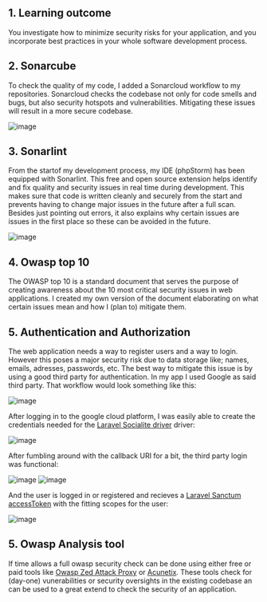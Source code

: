 ## 1. Learning outcome
You investigate how to minimize security risks for your application, and you incorporate best practices in your whole software development process. 

## 2. Sonarcube 
To check the quality of my code, I added a Sonarcloud workflow to my repositories. Sonarcloud checks the codebase not only for code smells and bugs, but also security hotspots and vulnerabilities. Mitigating these issues will result in a more secure codebase.

![image](https://user-images.githubusercontent.com/46562627/171626741-e5bd5895-83cb-4acc-bd1a-a1a551f9f4a0.png)

## 3. Sonarlint
From the startof my development process, my IDE (phpStorm) has been equipped with Sonarlint. This free and open source extension helps identify and fix quality and security issues in real time during development. This makes sure that code is written cleanly and securely from the start and prevents having to change major issues in the future after a full scan. Besides just pointing out errors, it also explains why certain issues are issues in the first place so these can be avoided in the future.

![image](https://user-images.githubusercontent.com/46562627/171626458-90b1ec25-9292-4da4-b49a-d75690d82302.png)

## 4. Owasp top 10
The OWASP top 10 is a standard document that serves the purpose of creating awareness about the 10 most critical security issues in web applications. I created my own version of the document elaborating on what certain issues mean and how I (plan to) mitigate them.

## 5. Authentication and Authorization
The web application needs a way to register users and a way to login. However this poses a major security risk due to data storage like; names, emails, adresses, passwords, etc. 
The best way to mitigate this issue is by using a good third party for authentication.
In my app I used Google as said third party.
That workflow would look something like this:

![image](https://developers.google.com/identity/protocols/oauth2/images/flows/implicit.png)

After logging in to the google cloud platform, I was easily able to create the credentials needed for the [Laravel Socialite driver](https://laravel.com/docs/9.x/socialite) driver:

![image](https://user-images.githubusercontent.com/46562627/171624018-4c02fccc-6028-433b-8f08-f1cdde7f4bbd.png)

After fumbling around with the callback URI for a bit, the third party login was functional:

![image](https://user-images.githubusercontent.com/46562627/171625068-f2a2dc16-d3ef-4924-8c8e-d74681268480.png)
![image](https://user-images.githubusercontent.com/46562627/171625197-f7bd2213-0a83-4ae8-ae69-6d7b17643774.png)

And the user is logged in or registered and recieves a [Laravel Sanctum accessToken](https://laravel.com/docs/9.x/sanctum) with the fitting scopes for the user:

![image](https://user-images.githubusercontent.com/46562627/171625743-4529d79c-7989-4a1c-8c18-ed9991083eb4.png)

## 5. Owasp Analysis tool
If time allows a full owasp security check can be done using either free or paid tools like [Owasp Zed Attack Proxy](https://owasp.org/www-project-zap/) or [Acunetix](https://www.acunetix.com/). These tools check for (day-one) vunerabilities or security oversights in the existing codebase an can be used to a great extend to check the security of an application.  
